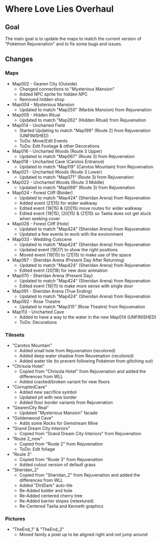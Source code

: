 # Where Love Lies Overhaul

## Goal
The main goal is to update the maps to match the current version of "Pokémon Rejuvenation" and to fix some bugs and issues.

## Changes
### Maps
- Map002 - Gearen City (Outside)
  - Changed connections to "Mysterious Mansion"
  - Added NPC sprite for hidden NPC
  - Removed hidden shop
- Map004 - Mysterious Mansion
  - Updated to match "Map250" (Marble Mansion) from Rejuvenation
- Map005 - Hidden Ritual
  - Updated to match "Map262" (Hidden Ritual) from Rejuvenation
- Map014 - Uncharted Field
  - Started Updating to match "Map199" (Route 2) from Rejuvenation (UNFINISHED)
  - ToDo: Move/Edit Events
  - ToDo: Edit Fooliage & other Decorations
- Map016 - Uncharted Woods (Route 3 Upper)
  - Updated to match "Map067" (Route 3) from Rejuvenation
- Map018 - Uncharted Cave (Carotos Entrance)
  - Updated to match "Map119" (Carotos Mountain) from Rejuvenation
- Map021 - Uncharted Woods (Route 3 Lower)
  - Updated to match "Map071" (Route 3) from Rejuvenation
- Map022 - Uncharted Woods (Route 3 Middle)
  - Updated to match "Map069" (Route 3) from Rejuvenation
- Map024 - Forest Cliff (Bolder)
  - Updated to match "Map424" (Sheridan Arena) from Rejuvenation
  - Added event (21|15) for wider walkway
  - Edited event (19|15) & (20|15) move routes for wider walkway
  - Edited event (19|15), (20|15) & (21|15) so Taelia does not get stuck when seeking cover
- Map028 - Forest Cliff (Hole)
  - Updated to match "Map424" (Sheridan Arena) from Rejuvenation
  - Updated a few events to work with the environment
- Map033 - Wedding Cutscene
  - Updated to match "Map424" (Sheridan Arena) from Rejuvenation
  - Updated event (19|17) to show the right positions
  - Moved event (19|15) to (21|15) to make use of the space
- Map067 - Sheridan Arena (Present Day After Returning)
  - Updated to match "Map424" (Sheridan Arena) from Rejuvenation
  - Edited event (20|18) for new door animation
- Map070 - Sheridan Arena (Present Day)
  - Updated to match "Map424" (Sheridan Arena) from Rejuvenation
  - Edited event (19|11) to make more sense with single door
- Map091 - Sheridan Arena (True Ending)
  - Updated to match "Map424" (Sheridan Arena) from Rejuvenation
- Map092 - Rose Theatre
  - Updated to match "Map315" (Rose Theatre) from Rejuvenation
- Map113 - Uncharted Cave
  - Added to have a way to the water in the new Map014 (UNFINISHED)
  - ToDo: Decorations

### Tilesets
- "Carotos Mountain"
  - Added small hole from Rejuvenation (recolored)
  - Added deep water shadow from Reuvenation (recolored)
  - Added water tile (to prevent following Pokémon from glitching out)
- "Chrisola Hotel"
  - Copied from "Chrisola Hotel" from Rejuvenation and added the differences from WLL
  - Added cracked/broken variant for new floors
- "CorruptedCave"
  - Added new sacrifice symbol
  - Updated pit with new border
  - Added floor border variants from Rejuvenation
- "GearenCity Real"
  - Updated "Mysterious Mansion" facade
- "Goldenwood Cave"
  - Adds some Rocks for Gemstream Mine 
- "Grand Dream City Interiors"
  - Copied from "Grand Dream City Interiors" from Rejuvenation
- "Route 2_new"
  - Copied from "Route 2" from Rejuvenation
  - ToDo: Edit foliage
- "Route 3"
  - Copied from "Route 3" from Rejuvenation
  - Added cutout version of default grass
- "Sheridan_2"
  - Copied from "Sheridan_2" from Rejuvenation and added the differences from WLL
  - Added "DirtDark" auto-tile
  - Re-Added bolder and hole 
  - Re-Added centered cherry tree
  - Re-Added barrier slopes (retextured)
  - Re-Centered Taelia and Kenneth graphics

### Pictures
- "TheEnd_1" & "TheEnd_2"
  - Moved family a pixel up to be aligned right and not jump around
